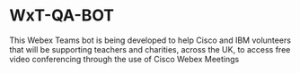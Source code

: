 # WxT-QA-BOT
This Webex Teams bot is being developed to help Cisco and IBM volunteers that will be supporting teachers and charities, across the UK, to access free video conferencing through the use of Cisco Webex Meetings
